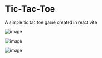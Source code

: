 # Tic-Tac-Toe

A simple tic tac toe game created in react vite

![image](https://github.com/Nathan-Dinh/tic-tac-toe/assets/106849932/0b3346af-4f82-4b68-893f-3dde04f792f6)

![image](https://github.com/Nathan-Dinh/tic-tac-toe/assets/106849932/716beb3a-86ab-4e5a-b6a8-0a6c29af940f)

![image](https://github.com/Nathan-Dinh/tic-tac-toe/assets/106849932/dc9e6198-2786-4993-9bc6-b13dba5f2df8)
